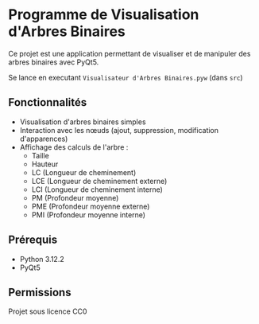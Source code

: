 # Programme de Visualisation d'Arbres Binaires

Ce projet est une application permettant de visualiser et de manipuler des arbres binaires avec PyQt5.

Se lance en executant `Visualisateur d'Arbres Binaires.pyw` (dans `src`)

## Fonctionnalités

- Visualisation d'arbres binaires simples
- Interaction avec les nœuds (ajout, suppression, modification d'apparences)
- Affichage des calculs de l'arbre :
  - Taille
  - Hauteur
  - LC (Longueur de cheminement) 
  - LCE (Longueur de cheminement externe) 
  - LCI (Longueur de cheminement interne) 
  - PM (Profondeur moyenne)
  - PME (Profondeur moyenne externe)
  - PMI (Profondeur moyenne interne)

## Prérequis

- Python 3.12.2
- PyQt5

## Permissions
Projet sous licence CC0
